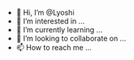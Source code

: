 - 👋 Hi, I’m @Lyoshi
- 👀 I’m interested in ...
- 🌱 I’m currently learning ...
- 💞️ I’m looking to collaborate on ...
- 📫 How to reach me ...

<!---
Lyoshi/Lyoshi is a ✨ special ✨ repository because its `README.md` (this file) appears on your GitHub profile.
You can click the Preview link to take a look at your changes.
--->
